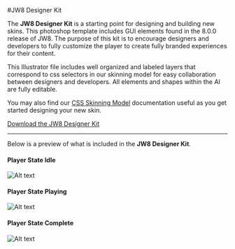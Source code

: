 #JW8 Designer Kit

The **JW8 Designer Kit** is a starting point for designing and building new skins. This photoshop template includes GUI elements found in the 8.0.0 release of JW8. The purpose of this kit is to encourage designers and developers to fully customize the player to create fully branded experiences for their content.

This Illustrator file includes well organized and labeled layers that correspond to css selectors in our skinning model for easy collaboration between designers and developers. All elements and shapes within the AI are fully editable.

You may also find our [CSS Skinning Model](//developer.jwplayer.com/jw-player/css-skinning-model.html) documentation useful as you get started designing your new skin.

[Download the JW8 Designer Kit](//developer.jwplayer.com/downloads/kits/jw-player/jw8-designer-kit-v8-0-0.zip)

***

Below is a preview of what is included in the **JW8 Designer Kit**.

<h4>Player State Idle</h4>

![Alt text](/img/jw8-player-state-idle.png)

<h4>Player State Playing</h4>

![Alt text](/img/jw8-player-state-playing.png)

<h4>Player State Complete</h4>

![Alt text](/img/jw8-player-state-complete.png)